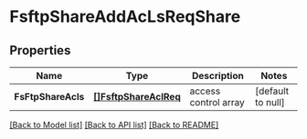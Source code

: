 # FsftpShareAddAcLsReqShare

## Properties
Name | Type | Description | Notes
------------ | ------------- | ------------- | -------------
**FsFtpShareAcls** | [**[]FsftpShareAclReq**](FSFTPShareACLReq.md) | access control array | [default to null]

[[Back to Model list]](../README.md#documentation-for-models) [[Back to API list]](../README.md#documentation-for-api-endpoints) [[Back to README]](../README.md)


